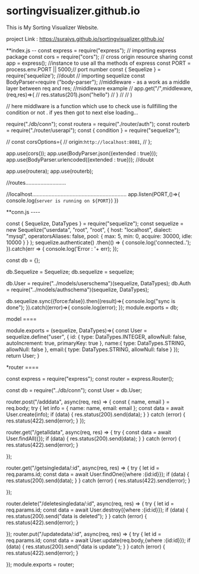 # sortingvisualizer.github.io
This is My Sorting Visualizer Website.

project Link : https://surajvs.github.io/sortingvisualizer.github.io/


**index.js --
const express = require("express"); // importing express package
const cors = require("cors"); // cross origin resource sharing 
const app = express();  //instance to use all tha methods of express
const PORT = process.env.PORT || 5000;// port number
const { Sequelize } = require('sequelize'); //doubt  // importing sequelize
const  BodyParser=require ("body-parser"); //middleware - as a work as a middle layer between req and res;
//middleware example
//  app.get("/",middleware,(req,res)=>{
// res.status(201).json("hello")
//  }
// //  )

// here middlware is a function which use to check use is  fullfilling  the condition or not . if yes then got to next else loading...


require("./db/conn");
const routera = require("./router/auth");
const routerb = require("./router/userapi");
const { condition } = require("sequelize");






// const corsOptions={
//     origin:`http://localhost:8081`,
// };

app.use(cors());
app.use(BodyParser.json({extended : true}));
app.use(BodyParser.urlencoded({extended : true})); //doubt




app.use(routera);
app.use(routerb);

//routes...........................


//localhost...............................................................
app.listen(PORT,()=>{
    console.log(`server is running on ${PORT}`)
}) 




**conn.js ----

const { Sequelize, DataTypes } = require("sequelize");
const sequelize = new Sequelize("userdata", "root", "root", {
    host: "localhost",
    dialect: "mysql",
    operatorsAliases: false,
    pool: {
        max: 5,
        min: 0,
        acquire: 30000,
        idle: 10000
    }
}
);
sequelize.authenticate()
.then(() => {
    console.log('connected..');
}).catch(err => {
    console.log('Error : '+ err);
});

const db = {};

db.Sequelize = Sequelize;
db.sequelize = sequelize;

db.User = require("../models/userschema")(sequelize, DataTypes);
db.Auth = require("../models/authschema")(sequelize, DataTypes);

db.sequelize.sync({force:false}).then((result)=>{
    console.log("sync is done");
}).catch((error)=>{
    console.log(error);
});
module.exports = db;



model ====

 

module.exports  = (sequelize, DataTypes)=>{
const User = sequelize.define("user", {
   id: {
      type: DataTypes.INTEGER,
      allowNull: false,
      autoIncrement: true,
      primaryKey: true
   },
   name:{
      type: DataTypes.STRING,
      allowNull: false
  },
  email:{
      type: DataTypes.STRING,
      allowNull: false
  }
});
return User;
}




*router ====


const express = require("express");
const router = express.Router();

const db = require("../db/conn");
const User = db.User;

router.post("/adddata", async(req, res) => {
    const { name, email } = req.body;
    try {
        let info = {
            name: name,
            email: email
        };
        const data = await User.create(info);
        if (data) {
            res.status(200).send(data);
        }
    } catch (error) {
        res.status(422).send(error);
    }
});

router.get("/getalldata", async(req, res) => {
    try {
        const data = await User.findAll({});
        if (data) {
            res.status(200).send(data);
        }
    } catch (error) {
        res.status(422).send(error);
    }
    
});

router.get("/getsingledata/:id", async(req, res) => {
    try {
        let id = req.params.id;
        const data = await User.findOne({where :{id:id}});
        if (data) {
            res.status(200).send(data);
        }
    } catch (error) {
        res.status(422).send(error);
    }
    
});

router.delete("/deletesingledata/:id", async(req, res) => {
    try {
        let id = req.params.id;
        const data = await User.destroy({where :{id:id}});
        if (data) {
            res.status(200).send("data is deleted");
        }
    } catch (error) {
        res.status(422).send(error);
    }
    
});
router.put("/updatedata/:id", async(req, res) => {
    try {
        let id = req.params.id;
        const data = await User.update(req.body,{where :{id:id}});
        if (data) {
            res.status(200).send("data is update");
        }
    } catch (error) {
        res.status(422).send(error);
    }
    
});
module.exports = router;
